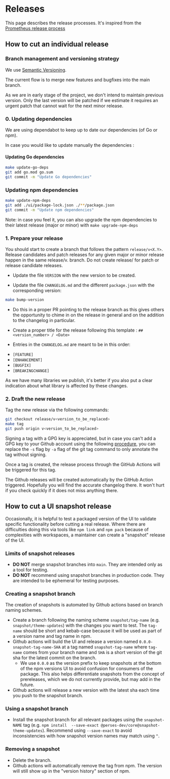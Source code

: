 # Releases

This page describes the release processes. It's inspired from
the [Prometheus release process](https://github.com/prometheus/prometheus/blob/main/RELEASE.md)

## How to cut an individual release

### Branch management and versioning strategy

We use [Semantic Versioning](https://semver.org/).

The current flow is to merge new features and bugfixes into the main branch.

As we are in early stage of the project, we don't intend to maintain previous version. Only the last version will be
patched if we estimate it requires an urgent patch that cannot wait for the next minor release.

### 0. Updating dependencies

We are using dependabot to keep up to date our dependencies (of Go or npm).

In case you would like to update manually the dependencies :

#### Updating Go dependencies

```bash
make update-go-deps
git add go.mod go.sum
git commit -m "Update Go dependencies"
```

### Updating npm dependencies

```bash
make update-npm-deps
git add ./ui/package-lock.json ./**/package.json
git commit -m "Update npm dependencies"
```

Note: in case you feel it, you can also upgrade the npm dependencies to their latest release (major or minor)
with `make upgrade-npm-deps`

### 1. Prepare your release

You should start to create a branch that follows the pattern `release/v<X.Y>`. Release candidates and patch releases
for any given major or minor release happen in the same release/v<major>.<minor> branch. Do not create release/<version>
for patch or release candidate releases.

- Update the file `VERSION` with the new version to be created.

- Update the file `CHANGELOG.md` and the different `package.json` with the corresponding version:

```bash
make bump-version
```

- Do this in a proper PR pointing to the release branch as this gives others the opportunity to chime in on the release
  in general and on the addition to the changelog in particular.

- Create a proper title for the release following this template : `## <version_number> / <Date>`

- Entries in the `CHANGELOG.md` are meant to be in this order:

* `[FEATURE]`
* `[ENHANCEMENT]`
* `[BUGFIX]`
* `[BREAKINGCHANGE]`

As we have many libraries we publish, it's better if you also put a clear indication about what library is affected by
these changes.

### 2. Draft the new release

Tag the new release via the following commands:

```bash
git checkout release/v<version_to_be_replaced>
make tag
git push origin v<version_to_be_replaced>
```

Signing a tag with a GPG key is appreciated, but in case you can't add a GPG key to your Github account using the
following [procedure](https://docs.github.com/en/authentication/managing-commit-signature-verification), you can replace
the `-s` flag by `-a` flag of the git tag command to only annotate the tag without signing.

Once a tag is created, the release process through the GitHub Actions will be triggered for this tag.

The Github releases will be created automatically by the GitHub Action triggered. Hopefully you will find the accurate
changelog there. It won't hurt if you check quickly if it does not miss anything there.

## How to cut a UI snapshot release

Occasionally, it is helpful to test a packaged version of the UI to validate specific functionality before cutting a real release. Where there are difficulties doing this via tools like `npm link` and `npm pack` because of complexities with workspaces, a maintainer can create a "snapshot" release of the UI.

### Limits of snapshot releases

- **DO NOT** merge snapshot branches into `main`. They are intended only as a tool for testing.
- **DO NOT** recommend using snapshot branches in production code. They are intended to be ephemeral for testing purposes.

### Creating a snapshot branch

The creation of snapshots is automated by Github actions based on branch naming schemes.

- Create a branch following the naming scheme `snapshot/tag-name` (e.g. `snapshot/theme-updates`) with the changes you want to test. The `tag-name` should be short and kebab-case because it will be used as part of a version name and tag name in npm.
- Github actions will build the UI and release a version named `0.0.0-snapshot-tag-name-SHA` at a tag named `snapshot-tag-name` where `tag-name` comes from your branch name and `SHA` is a short version of the git sha for the latest commit on the branch.
  - We use `0.0.0` as the version prefix to keep snapshots at the bottom of the npm versions UI to avoid confusion for consumers of the package. This also helps differentiate snapshots from the concept of prereleases, which we do not currently provide, but may add in the future.
- Github actions will release a new version with the latest sha each time you push to the snapshot branch.

### Using a snapshot branch

- Install the snapshot branch for all relevant packages using the `snapshot-NAME` tag (e.g. `npm install  --save-exact @perses-dev/core@snapshot-theme-updates`). Recommend using `--save-exact` to avoid inconsistencies with how snapshot version names may match using `^`.

### Removing a snapshot

- Delete the branch.
- Github actions will automatically remove the tag from npm. The version will still show up in the "version history" section of npm.

